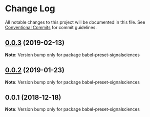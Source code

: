 # Change Log

All notable changes to this project will be documented in this file.
See [Conventional Commits](https://conventionalcommits.org) for commit guidelines.

## [0.0.3](https://github.com/signalsciences/jsdx/compare/babel-preset-signalsciences@0.0.2...babel-preset-signalsciences@0.0.3) (2019-02-13)

**Note:** Version bump only for package babel-preset-signalsciences





## [0.0.2](https://github.com/signalsciences/jsdx/compare/babel-preset-signalsciences@0.0.1...babel-preset-signalsciences@0.0.2) (2019-01-23)

**Note:** Version bump only for package babel-preset-signalsciences





## 0.0.1 (2018-12-18)

**Note:** Version bump only for package babel-preset-signalsciences
